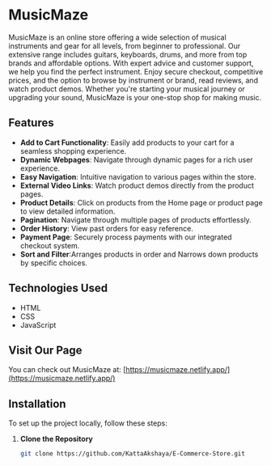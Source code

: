 # MusicMaze

MusicMaze is an online store offering a wide selection of musical instruments and gear for all levels, from beginner to professional. Our extensive range includes guitars, keyboards, drums, and more from top brands and affordable options. With expert advice and customer support, we help you find the perfect instrument. Enjoy secure checkout, competitive prices, and the option to browse by instrument or brand, read reviews, and watch product demos. Whether you're starting your musical journey or upgrading your sound, MusicMaze is your one-stop shop for making music.

## Features

- **Add to Cart Functionality**: Easily add products to your cart for a seamless shopping experience.
- **Dynamic Webpages**: Navigate through dynamic pages for a rich user experience.
- **Easy Navigation**: Intuitive navigation to various pages within the store.
- **External Video Links**: Watch product demos directly from the product pages.
- **Product Details**: Click on products from the Home page or product page to view detailed information.
- **Pagination**: Navigate through multiple pages of products effortlessly.
- **Order History**: View past orders for easy reference.
- **Payment Page**: Securely process payments with our integrated checkout system.
- **Sort and Filter**:Arranges products in order and Narrows down products by specific choices.

## Technologies Used

- HTML
- CSS
- JavaScript

## Visit Our Page

You can check out MusicMaze at: [https://musicmaze.netlify.app/](https://musicmaze.netlify.app/)

## Installation

To set up the project locally, follow these steps:

1. **Clone the Repository**

   ```bash
   git clone https://github.com/KattaAkshaya/E-Commerce-Store.git
